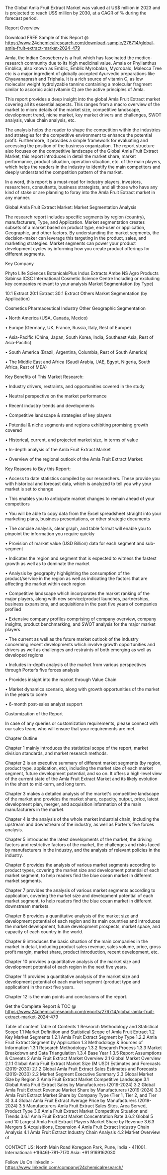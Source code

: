 The Global Amla Fruit Extract Market was valued at US$ million in 2023 and is projected to reach US$ million by 2030, at a CAGR of % during the forecast period.

Report Overview

Download FREE Sample of this Report @ https://www.24chemicalresearch.com/download-sample/276714/global-amla-fruit-extract-market-2024-479

Amla, the Indian Gooseberry is a fruit which has fascinated the medico-research community due to its high medicinal value. Amala or Phyllanthus Emblica, also known as Emblic, Emblic Myrobalan, Mycrobalo, Malecca Tree etc is a major ingredient of globally accepted Ayurvedic preparations like Chyavanaprash and Triphala. It is a rich source of vitamin C, as low molecular weight hydrolyzable tannins containing a molecular fragment similar to ascorbic acid (vitamin C) are the active principles of Amla.

This report provides a deep insight into the global Amla Fruit Extract market covering all its essential aspects. This ranges from a macro overview of the market to micro details of the market size, competitive landscape, development trend, niche market, key market drivers and challenges, SWOT analysis, value chain analysis, etc.

The analysis helps the reader to shape the competition within the industries and strategies for the competitive environment to enhance the potential profit. Furthermore, it provides a simple framework for evaluating and accessing the position of the business organization. The report structure also focuses on the competitive landscape of the Global Amla Fruit Extract Market, this report introduces in detail the market share, market performance, product situation, operation situation, etc. of the main players, which helps the readers in the industry to identify the main competitors and deeply understand the competition pattern of the market.

In a word, this report is a must-read for industry players, investors, researchers, consultants, business strategists, and all those who have any kind of stake or are planning to foray into the Amla Fruit Extract market in any manner.

Global Amla Fruit Extract Market: Market Segmentation Analysis

The research report includes specific segments by region (country), manufacturers, Type, and Application. Market segmentation creates subsets of a market based on product type, end-user or application, Geographic, and other factors. By understanding the market segments, the decision-maker can leverage this targeting in the product, sales, and marketing strategies. Market segments can power your product development cycles by informing how you create product offerings for different segments.

Key Company

Phyto Life Sciences
BotanicalsPlus
Indus Extracts
Ambe NS Agro Products
Sabinsa
ICSC International Cosmetic Science Centre
Including or excluding key companies relevant to your analysis
Market Segmentation (by Type)

10:1 Extract
20:1 Extract
30:1 Extract
Others
Market Segmentation (by Application)

Cosmetics
Pharmaceutical Industry
Other
Geographic Segmentation

• North America (USA, Canada, Mexico)

• Europe (Germany, UK, France, Russia, Italy, Rest of Europe)

• Asia-Pacific (China, Japan, South Korea, India, Southeast Asia, Rest of Asia-Pacific)

• South America (Brazil, Argentina, Columbia, Rest of South America)

• The Middle East and Africa (Saudi Arabia, UAE, Egypt, Nigeria, South Africa, Rest of MEA)

Key Benefits of This Market Research:

• Industry drivers, restraints, and opportunities covered in the study

• Neutral perspective on the market performance

• Recent industry trends and developments

• Competitive landscape & strategies of key players

• Potential & niche segments and regions exhibiting promising growth covered

• Historical, current, and projected market size, in terms of value

• In-depth analysis of the Amla Fruit Extract Market

• Overview of the regional outlook of the Amla Fruit Extract Market:

Key Reasons to Buy this Report:

• Access to date statistics compiled by our researchers. These provide you with historical and forecast data, which is analyzed to tell you why your market is set to change

• This enables you to anticipate market changes to remain ahead of your competitors

• You will be able to copy data from the Excel spreadsheet straight into your marketing plans, business presentations, or other strategic documents

• The concise analysis, clear graph, and table format will enable you to pinpoint the information you require quickly

• Provision of market value (USD Billion) data for each segment and sub-segment

• Indicates the region and segment that is expected to witness the fastest growth as well as to dominate the market

• Analysis by geography highlighting the consumption of the product/service in the region as well as indicating the factors that are affecting the market within each region

• Competitive landscape which incorporates the market ranking of the major players, along with new service/product launches, partnerships, business expansions, and acquisitions in the past five years of companies profiled

• Extensive company profiles comprising of company overview, company insights, product benchmarking, and SWOT analysis for the major market players

• The current as well as the future market outlook of the industry concerning recent developments which involve growth opportunities and drivers as well as challenges and restraints of both emerging as well as developed regions

• Includes in-depth analysis of the market from various perspectives through Porter’s five forces analysis

• Provides insight into the market through Value Chain

• Market dynamics scenario, along with growth opportunities of the market in the years to come

• 6-month post-sales analyst support

Customization of the Report

In case of any queries or customization requirements, please connect with our sales team, who will ensure that your requirements are met.

Chapter Outline

Chapter 1 mainly introduces the statistical scope of the report, market division standards, and market research methods.

Chapter 2 is an executive summary of different market segments (by region, product type, application, etc), including the market size of each market segment, future development potential, and so on. It offers a high-level view of the current state of the Amla Fruit Extract Market and its likely evolution in the short to mid-term, and long term.

Chapter 3 makes a detailed analysis of the market's competitive landscape of the market and provides the market share, capacity, output, price, latest development plan, merger, and acquisition information of the main manufacturers in the market.

Chapter 4 is the analysis of the whole market industrial chain, including the upstream and downstream of the industry, as well as Porter's five forces analysis.

Chapter 5 introduces the latest developments of the market, the driving factors and restrictive factors of the market, the challenges and risks faced by manufacturers in the industry, and the analysis of relevant policies in the industry.

Chapter 6 provides the analysis of various market segments according to product types, covering the market size and development potential of each market segment, to help readers find the blue ocean market in different market segments.

Chapter 7 provides the analysis of various market segments according to application, covering the market size and development potential of each market segment, to help readers find the blue ocean market in different downstream markets.

Chapter 8 provides a quantitative analysis of the market size and development potential of each region and its main countries and introduces the market development, future development prospects, market space, and capacity of each country in the world.

Chapter 9 introduces the basic situation of the main companies in the market in detail, including product sales revenue, sales volume, price, gross profit margin, market share, product introduction, recent development, etc.

Chapter 10 provides a quantitative analysis of the market size and development potential of each region in the next five years.

Chapter 11 provides a quantitative analysis of the market size and development potential of each market segment (product type and application) in the next five years.

Chapter 12 is the main points and conclusions of the report.

Get the Complete Report & TOC @ https://www.24chemicalresearch.com/reports/276714/global-amla-fruit-extract-market-2024-479

Table of content
Table of Contents
1 Research Methodology and Statistical Scope
1.1 Market Definition and Statistical Scope of Amla Fruit Extract
1.2 Key Market Segments
1.2.1 Amla Fruit Extract Segment by Type
1.2.2 Amla Fruit Extract Segment by Application
1.3 Methodology & Sources of Information
1.3.1 Research Methodology
1.3.2 Research Process
1.3.3 Market Breakdown and Data Triangulation
1.3.4 Base Year
1.3.5 Report Assumptions & Caveats
2 Amla Fruit Extract Market Overview
2.1 Global Market Overview
2.1.1 Global Amla Fruit Extract Market Size (M USD) Estimates and Forecasts (2019-2030)
2.1.2 Global Amla Fruit Extract Sales Estimates and Forecasts (2019-2030)
2.2 Market Segment Executive Summary
2.3 Global Market Size by Region
3 Amla Fruit Extract Market Competitive Landscape
3.1 Global Amla Fruit Extract Sales by Manufacturers (2019-2024)
3.2 Global Amla Fruit Extract Revenue Market Share by Manufacturers (2019-2024)
3.3 Amla Fruit Extract Market Share by Company Type (Tier 1, Tier 2, and Tier 3)
3.4 Global Amla Fruit Extract Average Price by Manufacturers (2019-2024)
3.5 Manufacturers Amla Fruit Extract Sales Sites, Area Served, Product Type
3.6 Amla Fruit Extract Market Competitive Situation and Trends
3.6.1 Amla Fruit Extract Market Concentration Rate
3.6.2 Global 5 and 10 Largest Amla Fruit Extract Players Market Share by Revenue
3.6.3 Mergers & Acquisitions, Expansion
4 Amla Fruit Extract Industry Chain Analysis
4.1 Amla Fruit Extract Industry Chain Analysis
4.2 Market Overview of

CONTACT US:
North Main Road Koregaon Park, Pune, India - 411001.
International: +1(646)-781-7170
Asia: +91 9169162030

Follow Us On linkedin :- https://www.linkedin.com/company/24chemicalresearch/
